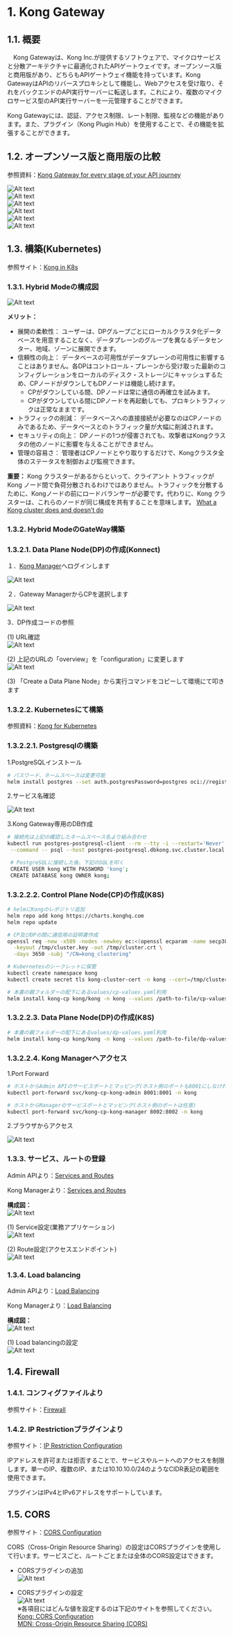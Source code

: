 # 1. Kong Gateway

## 1.1. 概要

　Kong Gatewayは、Kong Inc.が提供するソフトウェアで、マイクロサービスと分散アーキテクチャに最適化されたAPIゲートウェイです。オープンソース版と商用版があり、どちらもAPIゲートウェイ機能を持っています。Kong GatewayはAPIのリバースプロキシとして機能し、Webアクセスを受け取り、それをバックエンドのAPI実行サーバーに転送します。これにより、複数のマイクロサービス型のAPI実行サーバーを一元管理することができます。

Kong Gatewayには、認証、アクセス制限、レート制限、監視などの機能があります。また、プラグイン（Kong Plugin Hub）を使用することで、その機能を拡張することができます。

## 1.2. オープンソース版と商用版の比較

参照資料：[Kong Gateway for every stage
of your API journey](https://konghq.com/products/kong-gateway)

![Alt text](images/stage_diff_1.png)
![Alt text](images/stage_diff_2.png)
![Alt text](images/stage_diff_3.png)
![Alt text](images/stage_diff_4.png)
![Alt text](images/stage_diff_5.png)
![Alt text](images/stage_diff_6.png)

## 1.3. 構築(Kubernetes)

参照サイト：[Kong in K8s](https://docs.konghq.com/gateway/3.5.x/install/kubernetes/)

### 1.3.1. Hybrid Modeの構成図

![Alt text](images/hybrid_mode.png)

**メリット：**

* 展開の柔軟性： ユーザーは、DPグループごとにローカルクラスタ化データベースを用意することなく、データプレーンのグループを異なるデータセンター、地域、ゾーンに展開できます。
* 信頼性の向上： データベースの可用性がデータプレーンの可用性に影響することはありません。各DPはコントロール・プレーンから受け取った最新のコンフィグレーションをローカルのディスク・ストレージにキャッシュするため、CPノードがダウンしてもDPノードは機能し続けます。
  * CPがダウンしている間、DPノードは常に通信の再確立を試みます。
  * CPがダウンしている間にDPノードを再起動しても、プロキシトラフィックは正常なままです。
* トラフィックの削減： データベースへの直接接続が必要なのはCPノードのみであるため、データベースとのトラフィック量が大幅に削減されます。
* セキュリティの向上： DPノードの1つが侵害されても、攻撃者はKongクラスタの他のノードに影響を与えることができません。
* 管理の容易さ： 管理者はCPノードとやり取りするだけで、Kongクラスタ全体のステータスを制御および監視できます。

**重要：**
Kong クラスターがあるからといって、クライアント トラフィックが Kong ノード間で負荷分散されるわけではありません。トラフィックを分散するために、Kongノードの前にロードバランサーが必要です。代わりに、Kong クラスターは、これらのノードが同じ構成を共有することを意味します。
[What a Kong cluster does and doesn’t do](https://docs.konghq.com/gateway/latest/production/deployment-topologies/traditional/)

### 1.3.2. Hybrid ModeのGateWay構築

### 1.3.2.1. Data Plane Node(DP)の作成(Konnect)

１．[Kong Manager](https://signin.cloud.konghq.com/)へログインします

![Alt text](images/login.png)

２．Gateway ManagerからCPを選択します

![Alt text](images/cp_select.png)

3．DP作成コードの参照

(1) URL確認
![Alt text](images/cp_base_url.png)

(2) 上記のURLの「overview」を「configuration」に変更します
![Alt text](images/dp_create.png)

(3) 「Create a Data Plane Node」から実行コマンドをコピーして環境にて叩きます

### 1.3.2.2. Kubernetesにて構築

参照資料：[Kong for Kubernetes](https://github.com/Kong/charts/blob/main/charts/kong/README.md)

### 1.3.2.2.1. Postgresqlの構築

1.PostgreSQLインストール

```bash
# パスワード、ネームスペースは変更可能
helm install postgres --set auth.postgresPassword=postgres oci://registry-1.docker.io/bitnamicharts/postgresql -n dbkong --create-namespace
```

2.サービス名確認

![Alt text](images/postgres_svc.png)

3.Kong Gateway専用のDB作成

```bash
# 接続先は上記の確認したネームスペース名より組み合わせ
kubectl run postgres-postgresql-client --rm --tty -i --restart='Never' --namespace kong --image docker.io/bitnami/postgresql:16.1.0-debian-11-r24 --env="PGPASSWORD=kong" \
 --command -- psql --host postgres-postgresql.dbkong.svc.cluster.local -U kong -d kong -p 5432

 # PostgreSQLに接続した後、下記のSQLを叩く
 CREATE USER kong WITH PASSWORD 'kong';
 CREATE DATABASE kong OWNER kong;
```

### 1.3.2.2.2. Control Plane Node(CP)の作成(K8S)

```bash
# helmにKongのレポジトリ追加
helm repo add kong https://charts.konghq.com
helm repo update

# CP及びDPの間に通信用の証明書作成
openssl req -new -x509 -nodes -newkey ec:<(openssl ecparam -name secp384r1) \
  -keyout /tmp/cluster.key -out /tmp/cluster.crt \
  -days 3650 -subj "/CN=kong_clustering"

# Kubernetesのシークレットに保管
kubectl create namespace kong
kubectl create secret tls kong-cluster-cert -n kong --cert=/tmp/cluster.crt --key=/tmp/cluster.key

# 本書の親フォルダーの配下にあるvalues/cp-values.yaml利用
helm install kong-cp kong/kong -n kong --values /path-to-file/cp-values.yaml
```

### 1.3.2.2.3. Data Plane Node(DP)の作成(K8S)

```bash
# 本書の親フォルダーの配下にあるvalues/dp-values.yaml利用
helm install kong-cp kong/kong -n kong --values /path-to-file/dp-values.yaml
```

### 1.3.2.2.4. Kong Managerへアクセス

1.Port Forward

```bash
# ホストからAdmin APIのサービスポートとマッピング(ホスト側のポートも8001にしなければいけない)
kubectl port-forward svc/kong-cp-kong-admin 8001:8001 -n kong

# ホストからManagerのサービスポートとマッピング(ホスト側のポートは任意)
kubectl port-forward svc/kong-cp-kong-manager 8002:8002 -n kong
```

2.ブラウザからアクセス

![Alt text](images/kong_manager.png)

### 1.3.3. サービス、ルートの登録

Admin APIより：[Services and Routes](https://docs.konghq.com/gateway/3.5.x/get-started/services-and-routes/)

Kong Managerより：[Services and Routes](https://docs.konghq.com/gateway/3.5.x/kong-manager/get-started/services-and-routes/)

**構成図：**
![Alt text](images/service_route.png)

(1) Service設定(業務アプリケーション)
![Alt text](images/config_service.png)

(2) Route設定(アクセスエンドポイント)
![Alt text](images/config_route.png)

### 1.3.4. Load balancing

Admin APIより：[Load Balancing](https://docs.konghq.com/gateway/3.5.x/get-started/load-balancing/)

Kong Managerより：[Load Balancing](https://docs.konghq.com/gateway/3.5.x/kong-manager/get-started/load-balancing/)

**構成図：**
![Alt text](images/load_balance.png)

(1) Load balancingの設定
![Alt text](images/upstream.png)

## 1.4. Firewall

### 1.4.1. コンフィグファイルより

参照サイト：[Firewall](https://docs.konghq.com/gateway/latest/production/networking/firewall/#firewall)

### 1.4.2. IP Restrictionプラグインより

参照サイト：[IP Restriction Configuration](https://docs.konghq.com/hub/kong-inc/ip-restriction/configuration/)

IPアドレスを許可または拒否することで、サービスやルートへのアクセスを制限します。単一のIP、複数のIP、または10.10.10.0/24のようなCIDR表記の範囲を使用できます。

プラグインはIPv4とIPv6アドレスをサポートしています。

## 1.5. CORS

参照サイト：[CORS Configuration](hhttps://docs.konghq.com/hub/kong-inc/cors/configuration/)

CORS（Cross-Origin Resource Sharing）の設定はCORSプラグインを使用して行います。サービスごと、ルートごとまたは全体のCORS設定はできます。

* CORSプラグインの追加
![Alt text](images/select_cors.png)

* CORSプラグインの設定
![Alt text](images/configure_cors.png)
※各項目にはどんな値を設定するのは下記のサイトを参照してください。
[Kong: CORS Configuration](https://docs.konghq.com/hub/kong-inc/cors/configuration/)
[MDN: Cross-Origin Resource Sharing (CORS)](https://developer.mozilla.org/en-US/docs/Web/HTTP/CORS)

<style>
p:has(> img){
    display: grid;
}
</style>
